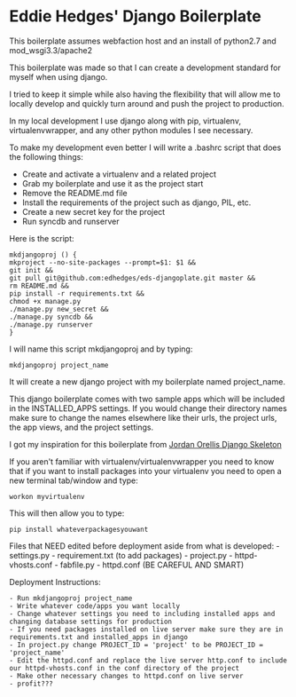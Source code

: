Eddie Hedges' Django Boilerplate
=========

This boilerplate assumes webfaction host and an install of python2.7 and mod_wsgi3.3/apache2

This boilerplate was made so that I can create a development standard for myself when using django. 

I tried to keep it simple while also having the flexibility that will allow me to locally develop and quickly turn around and push the project to production.

In my local development I use django along with pip, virtualenv, virtualenvwrapper, and any other python modules I see necessary.

To make my development even better I will write a .bashrc script that does the following things:

  - Create and activate a virtualenv and a related project 
  - Grab my boilerplate and use it as the project start
  - Remove the README.md file
  - Install the requirements of the project such as django, PIL, etc.
  - Create a new secret key for the project
  - Run syncdb and runserver

Here is the script:

	mkdjangoproj () {
	mkproject --no-site-packages --prompt=$1: $1 &&
	git init &&
	git pull git@github.com:edhedges/eds-djangoplate.git master &&
	rm README.md &&
	pip install -r requirements.txt &&
	chmod +x manage.py
	./manage.py new_secret &&
	./manage.py syncdb &&
	./manage.py runserver
	}

I will name this script mkdjangoproj and by typing:
    
    mkdjangoproj project_name

It will create a new django project with my boilerplate named project_name.

This django boilerplate comes with two sample apps which will be included in the INSTALLED_APPS settings. If you would change their directory names make sure to change the names elsewhere like their urls, the project urls, the app views, and the project settings.

I got my inspiration for this boilerplate from [Jordan Orellis Django Skeleton](https://github.com/jordanorelli/Django-Skeleton)

If you aren't familiar with virtualenv/virtualenvwrapper you need to know that if you want to install packages into your virtualenv you need to open a new terminal tab/window and type:
	
	workon myvirtualenv

This will then allow you to type:

	pip install whateverpackagesyouwant

Files that NEED edited before deployment aside from what is developed:
	- settings.py
	- requirement.txt (to add packages)
	- project.py
	- httpd-vhosts.conf
	- fabfile.py
	- httpd.conf (BE CAREFUL AND SMART)

Deployment Instructions:

	- Run mkdjangoproj project_name
	- Write whatever code/apps you want locally
	- Change whatever settings you need to including installed apps and changing database settings for production
	- If you need packages installed on live server make sure they are in requirements.txt and installed_apps in django
	- In project.py change PROJECT_ID = 'project' to be PROJECT_ID = 'project_name'
	- Edit the httpd.conf and replace the live server http.conf to include our httpd-vhosts.conf in the conf directory of the project
	- Make other necessary changes to httpd.conf on live server
	- profit???
	
